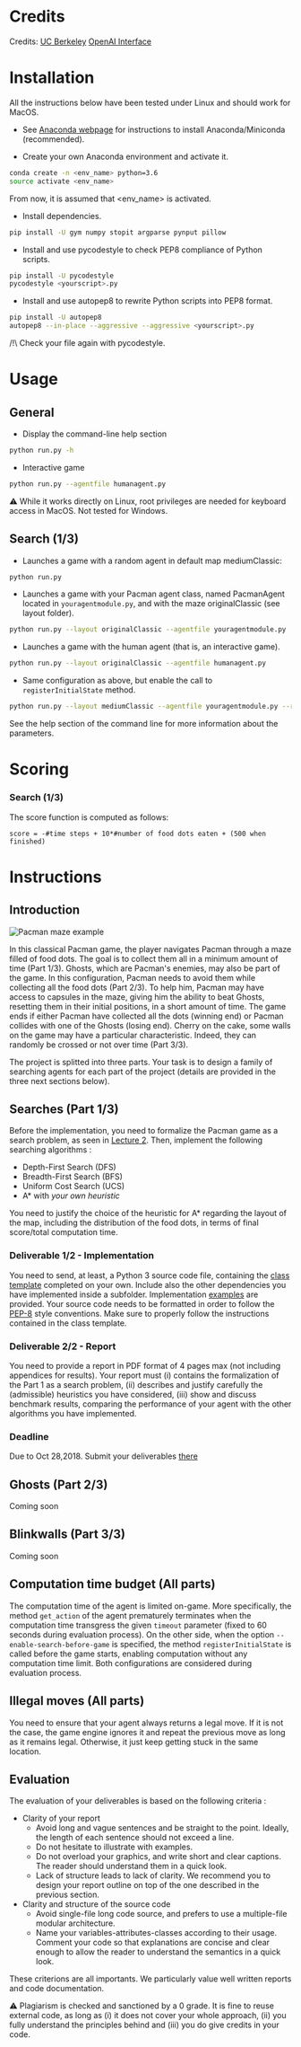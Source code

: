 # Credits

Credits: [UC Berkeley](http://ai.berkeley.edu/project_overview.html)
         [OpenAI Interface](https://github.com/sohamghosh121/PacmanGym)

# Installation


All the instructions below have been tested under Linux and should work for MacOS.

 - See [Anaconda webpage](https://conda.io/docs/user-guide/install/index.html) for instructions to install Anaconda/Miniconda (recommended).

 - Create your own Anaconda environment and activate it.
```bash
conda create -n <env_name> python=3.6
source activate <env_name>
```

From now, it is assumed that <env_name> is activated. 

 - Install dependencies.
```bash
pip install -U gym numpy stopit argparse pynput pillow
```

 - Install and use pycodestyle to check PEP8 compliance of Python scripts.
```bash
pip install -U pycodestyle
pycodestyle <yourscript>.py
```

 - Install and use autopep8 to rewrite Python scripts into PEP8 format.
```bash
pip install -U autopep8
autopep8 --in-place --aggressive --aggressive <yourscript>.py
```

/!\ Check your file again with pycodestyle.

# Usage

## General

 - Display the command-line help section
```bash
python run.py -h
```

  - Interactive game
```bash
python run.py --agentfile humanagent.py
```
:warning: While it works directly on Linux, root privileges are needed for keyboard access in MacOS. Not tested for Windows.

## Search (1/3)

 - Launches a game with a random agent in default map mediumClassic:
```bash
python run.py
```

 - Launches a game with your Pacman agent class, named PacmanAgent located in `youragentmodule.py`, and with the maze originalClassic (see layout folder).
```bash
python run.py --layout originalClassic --agentfile youragentmodule.py
```
 - Launches a game with the human agent (that is, an interactive game).
```bash
python run.py --layout originalClassic --agentfile humanagent.py
```

- Same configuration as above, but enable the call to `registerInitialState` method.
```bash
python run.py --layout mediumClassic --agentfile youragentmodule.py --registerinitialstate
```


See the help section of the command line for more information about the parameters.

# Scoring

### Search (1/3)

The score function is computed as follows:

`score = -#time steps + 10*#number of food dots eaten + (500 when finished)`

# Instructions

## Introduction 

![Pacman maze example](https://github.com/glouppe/info8006-introduction-to-ai/blob/pacman_project/pacman/pacman_game.png "Pacman maze")

In this classical Pacman game, the player navigates Pacman through a maze filled of food dots. The goal is to collect them all in a minimum amount of time (Part 1/3). Ghosts, which are Pacman's enemies, may also be part of the game. In this configuration, Pacman needs to avoid them while collecting all the food dots (Part 2/3). To help him, Pacman may have access to capsules in the maze, giving him the ability to beat Ghosts, resetting them in their initial positions, in a short amount of time. The game ends if either Pacman have collected all the dots (winning end) or Pacman collides with one of the Ghosts (losing end). Cherry on the cake, some walls on the game may have a particular characteristic. Indeed, they can randomly be crossed or not over time (Part 3/3).

The project is splitted into three parts. Your task is to design a family of searching agents for each part of the project (details are provided in the three next sections below). 

## Searches (Part 1/3)

Before the implementation, you need to formalize the Pacman game as a search problem, as seen in [Lecture 2](https://glouppe.github.io/info8006-introduction-to-ai/?p=lecture2.md). Then, implement the following searching algorithms :

 - Depth-First Search (DFS)
 - Breadth-First Search (BFS)
 - Uniform Cost Search (UCS)
 - A* with *your own heuristic*

You need to justify the choice of the heuristic for A* regarding the layout of the map, including the distribution of the food dots, in terms of final score/total computation time.



### Deliverable 1/2 - Implementation

You need to send, at least, a Python 3 source code file, containing the [class template](https://github.com/glouppe/info8006-introduction-to-ai/tree/master/pacman/pacmanagent.py) completed on your own. Include also the other dependencies you have implemented inside a subfolder. Implementation [examples](https://github.com/glouppe/info8006-introduction-to-ai/tree/master/pacman/) are provided. Your source code needs to be formatted in order to follow the [PEP-8](https://www.python.org/dev/peps/pep-0008/) style conventions. Make sure to properly follow the instructions contained in the class template. 

### Deliverable 2/2 - Report

You need to provide a report in PDF format of 4 pages max (not including appendices for results). Your report must (i) contains the formalization of the Part 1 as a search problem, (ii) describes and justify carefully the (admissible) heuristics you have considered, (iii) show and discuss benchmark results, comparing the performance of your agent with the other algorithms you have implemented.

### Deadline

Due to Oct 28,2018. Submit your deliverables [there](https://submit.montefiore.ulg.ac.be/teacher/courseDetails/INFO8006/)

## Ghosts (Part 2/3)

Coming soon

## Blinkwalls (Part 3/3)

Coming soon

## Computation time budget (All parts)

The computation time of the agent is limited on-game. More specifically, the method ```get_action``` of the agent prematurely terminates when the computation time transgress the given `timeout` parameter (fixed to 60 seconds during evaluation process). On the other side, when the option ``` --enable-search-before-game ``` is specified, the method ``` registerInitialState ``` is called before the game starts, enabling computation without any computation time limit. Both configurations are considered during evaluation process.

## Illegal moves (All parts)

You need to ensure that your agent always returns a legal move. If it is not the case, the game engine ignores it and repeat the previous move as long as it remains legal. Otherwise, it just keep getting stuck in the same location.



## Evaluation

The evaluation of your deliverables is based on the following criteria :

- Clarity of your report
	* Avoid long and vague sentences and be straight to the point. Ideally, the length of each sentence should not exceed a line.
	* Do not hesitate to illustrate with examples.
	* Do not overload your graphics, and write short and clear captions. The reader should understand them in a quick look.
	* Lack of structure leads to lack of clarity. We recommend you to design your report outline on top of the one described in the previous section.
- Clarity and structure of the source code
	* Avoid single-file long code source, and prefers to use a multiple-file modular architecture. 
	* Name your variables-attributes-classes according to their usage. Comment your code so that explanations are concise and clear enough to allow the reader to understand the semantics in a quick look.

These criterions are all importants. We particularly value well written reports and code documentation. 

:warning: Plagiarism is checked and sanctioned by a 0 grade. It is fine to reuse external code, as long as (i) it does not cover your whole approach, (ii) you fully understand the principles behind and (iii) you do give credits in your code.
